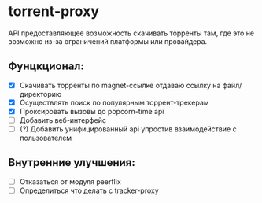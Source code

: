 # torrent-proxy

API предоставляющее возможность скачивать торренты там, где это не возможно из-за ограничений платформы или провайдера.

## Фунцкционал:

- [x] Скачивать торренты по magnet-ссылке отдаваю ссылку на файл/директорию
- [x] Осуществлять поиск по популярным торрент-трекерам
- [x] Проксировать вызовы до popcorn-time api
- [ ] Добавить веб-интерфейс
- [ ] (?) Добавить унифицированный api упростив взаимодействие с пользователем

## Внутренние улучшения:

- [ ] Отказаться от модуля peerflix
- [ ] Определиться что делать с tracker-proxy
